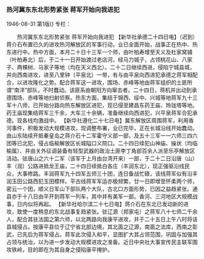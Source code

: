 ### 热河冀东东北形势紧张  蒋军开始向我进犯

1946-08-31
第1版()
专栏：

　　热河冀东东北形势紧张
    蒋军开始向我进犯
    【新华社承德二十四日电】（迟到）蒋介石布置已久的进攻热河解放区的军事行动，业已全面开始，战事正在热中、热东进行中。热中方面，本月二十日十三军一个师，由叶柏寿增至天义及杜家窝铺（叶柏寿北）后，于二十一日开始渡过老店河，经马力城子，占领桃花山、八家子、两棵树、马家子等地（均在天义西北）。二十二日继续西进，侵陷宁城县城，并向西南进攻，进至八里钟（平泉北）一带，有与由平泉向西进犯承德之蒋军相配合，以进攻隆化之势。配合蒋军这一进攻，围场、赤峰等地由蒋军组织的土匪所谓“南洋”部队，不时蠢动。该匪系由朝阳方向窜去者。二十四日，蒋机并出动到承德围场、赤峰等地扫射侦察。热东方面，集结于锦西、绥中、兴城等地蒋军九十三军十八师，已开始分路向热东解放区进犯，现已侵至建昌东药王庙、玲珑塔等地。药王庙现集结蒋军三千余，大车三十余辆，准备继续向西进犯，兴平泉蒋军合犯承德。现各线均激战中。
    【新华社遵化二十七日电】冀东解放区周围蒋军，利用香河事件，积极发动大规模进攻，现调整布署，业已完毕，正在长城沿线开始蠢动。由山东陆续开抵秦皇岛之蒋介石十二军霍守义部一部，及五十三军一一六师三四六团等已北犯，侵占临榆解放区长城隘口义院口。二十四日续犯山神庙、操状（均临榆属）、并由关外征调装备有轻型武器的政治土匪李丁角部百余人派至乐亭解放区活动。驻唐山之六十二军（该军于上月由台湾开来）一部，于二十二日沿唐（山）丰（润）公路进抵龙王庙，二十四日续抵白各庄（丰润东北），现正强驱沿线民众，大事修路。丰润蒋军九十四军五师三十团，连日备战忙碌，该线蒋军似有沿丰润玉田公路西犯玉田模样。平古线蒋军军运亦极频繁，廿一日即增至怀柔两个师，密云一个团，顺义日军山下部队两个大队，古北口方面形势，已因之益趋紧张。通县亦于十八日由平开到蒋军一列车，其中并有美军一部。香河、三河地区大规模战事，日内似将再起。
    【新华社哈尔滨二十七日电】蒋介石在东北已发动新的进攻，致使一度稍息的东北战事复趋紧张。驻辽源（郑家屯）之蒋军八十七师二千余人，配合其驻法国之第六师，以北两路向我康平进攻，并于二十五日上午八时将该县城侵占。按康平县位于辽宁省北部边境，其北面之辽源，南面之法库，西南之彰武，已先后为蒋军侵占。蒋军此次侵入和平，显图扩大其占领范围，巩固与加强其占领与统治，以为进一步发动大规模进攻之准备。近日中央社大事宣传民主联军围攻铁岭，目的即在为其自身之侵陷康平掩护。
